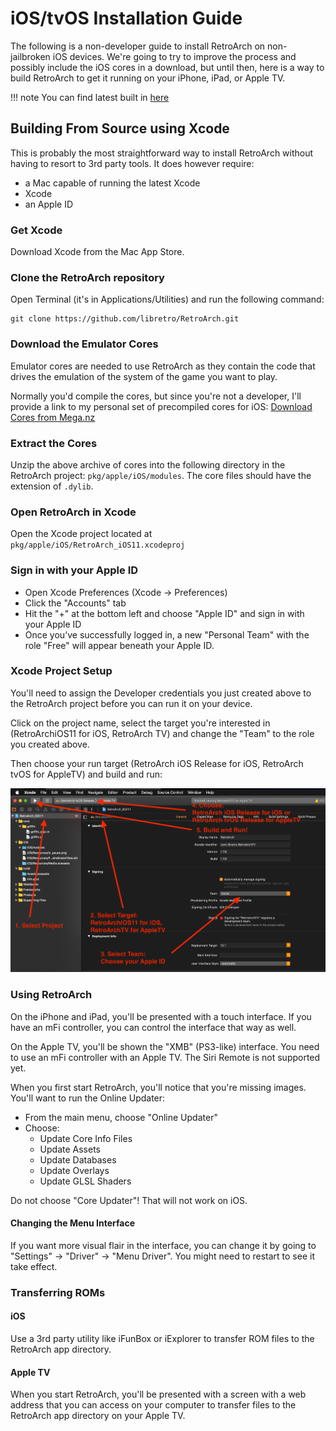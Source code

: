 # iOS/tvOS Installation Guide

The following is a non-developer guide to install RetroArch on non-jailbroken iOS devices. We're going to try to improve the process and possibly include the iOS cores in a download, but until then, here is a way to build RetroArch to get it running on your iPhone, iPad, or Apple TV.

!!! note
    You can find latest built in [here](http://buildbot.libretro.com/stable/1.8.8/apple/tvos/RetroArch-tvOS.ipa) 

## Building From Source using Xcode

This is probably the most straightforward way to install RetroArch without having to resort to 3rd party tools. It does however require:

- a Mac capable of running the latest Xcode
- Xcode
- an Apple ID

### Get Xcode

Download Xcode from the Mac App Store.

### Clone the RetroArch repository

Open Terminal (it's in Applications/Utilities) and run the following command:
```
git clone https://github.com/libretro/RetroArch.git
```

### Download the Emulator Cores

Emulator cores are needed to use RetroArch as they contain the code that drives the emulation of the system of the game you want to play.

Normally you'd compile the cores, but since you're not a developer, I'll provide a link to my personal set of precompiled cores for iOS: [Download Cores from Mega.nz](https://mega.nz/#!ScRDECzC!f8Gow0Zww5kbkl4XPlCJ2lK0sFqcZ1rWSL5QYLvO0O4)

### Extract the Cores

Unzip the above archive of cores into the following directory in the RetroArch project: `pkg/apple/iOS/modules`. The core files should have the extension of `.dylib`.

### Open RetroArch in Xcode

Open the Xcode project located at `pkg/apple/iOS/RetroArch_iOS11.xcodeproj`

### Sign in with your Apple ID

- Open Xcode Preferences (Xcode -> Preferences)
- Click the "Accounts" tab
- Hit the "+" at the bottom left and choose "Apple ID" and sign in with your Apple ID
- Once you’ve successfully logged in, a new "Personal Team" with the role "Free" will appear beneath your Apple ID.

### Xcode Project Setup

You'll need to assign the Developer credentials you just created above to the RetroArch project before you can run it on your device.

Click on the project name, select the target you're interested in (RetroArchiOS11 for iOS, RetroArch TV) and change the "Team" to the role you created above.

Then choose your run target (RetroArch iOS Release for iOS, RetroArch tvOS for AppleTV) and build and run:

![Xcode Steps](../image/guides/ios-install-pic-1.png)

### Using RetroArch

On the iPhone and iPad, you'll be presented with a touch interface. If you have an mFi controller, you can control the interface that way as well.

On the Apple TV, you'll be shown the "XMB" (PS3-like) interface. You need to use an mFi controller with an Apple TV. The Siri Remote is not supported yet.

When you first start RetroArch, you'll notice that you're missing images. You'll want to run the Online Updater:

- From the main menu, choose "Online Updater"
- Choose:
  - Update Core Info Files
  - Update Assets
  - Update Databases
  - Update Overlays
  - Update GLSL Shaders

Do not choose "Core Updater"! That will not work on iOS.

#### Changing the Menu Interface

If you want more visual flair in the interface, you can change it by going to "Settings" -> "Driver" -> "Menu Driver". You might need to restart to see it take effect.

### Transferring ROMs

#### iOS

Use a 3rd party utility like iFunBox or iExplorer to transfer ROM files to the RetroArch app directory.

#### Apple TV

When you start RetroArch, you'll be presented with a screen with a web address that you can access on your computer to transfer files to the RetroArch app directory on your Apple TV.
